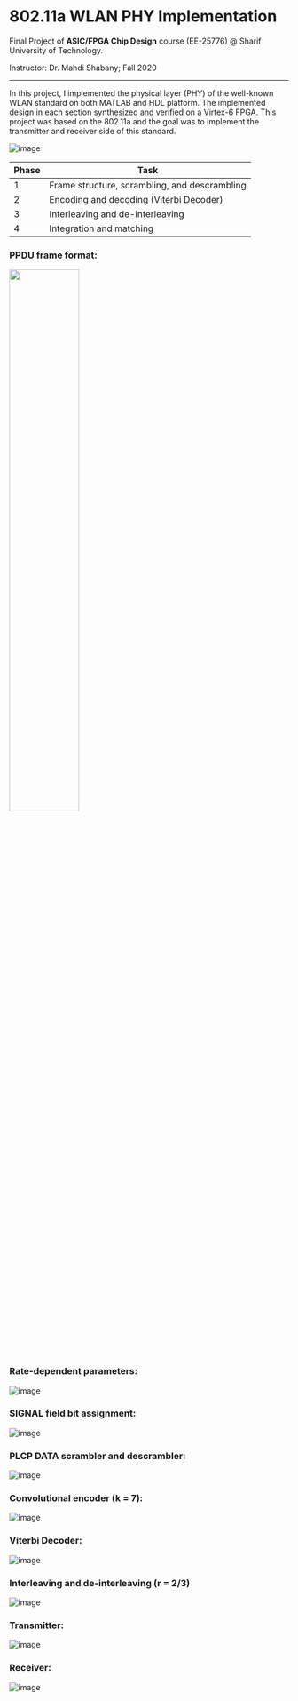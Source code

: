 # 802.11a WLAN PHY Implementation

Final Project of **ASIC/FPGA Chip Design** course (EE-25776) @ Sharif University of Technology.

Instructor: Dr. Mahdi Shabany; Fall 2020

---

In this project, I implemented the physical layer (PHY) of the well-known WLAN standard on both MATLAB and HDL platform. The implemented design in each section synthesized and verified on a Virtex-6 FPGA. This project was based on the 802.11a and the goal was to implement the transmitter and receiver side of this standard.

![image](https://user-images.githubusercontent.com/94138466/154808659-5b998afa-669d-450a-bc04-808cc2bdbb4b.png)

| Phase | Task 
| --------------- | --------------- 
| 1 | Frame structure, scrambling, and descrambling
| 2 | Encoding and decoding (Viterbi Decoder)
| 3 | Interleaving and de-interleaving
| 4 | Integration and matching

### PPDU frame format:
<img src="https://user-images.githubusercontent.com/94138466/154808730-dbb9f8c5-799f-4f18-a947-b7fd49901b3f.png" width=50% height=50%>

### Rate-dependent parameters:
![image](https://user-images.githubusercontent.com/94138466/154808766-c94a9843-a293-4e92-869b-cb7d3103be96.png)

### SIGNAL field bit assignment:
![image](https://user-images.githubusercontent.com/94138466/154808772-e60442fc-f2e0-4704-aa0f-0055e2fe4cfb.png)

### PLCP DATA scrambler and descrambler:
![image](https://user-images.githubusercontent.com/94138466/154808787-454d5eb1-12c7-4341-acc7-3166e596886c.png)

### Convolutional encoder (k = 7):
![image](https://user-images.githubusercontent.com/94138466/154808821-2f140366-07e3-4c3b-9e87-746e116f3d0c.png)

### Viterbi Decoder:
![image](https://user-images.githubusercontent.com/94138466/154808894-9c6338d6-4492-4200-90b5-3a17bd9b4b0a.png)

### Interleaving and de-interleaving (r = 2/3)
![image](https://user-images.githubusercontent.com/94138466/154808947-3561ed04-a02d-49a9-a412-1384a5969634.png)

### Transmitter:
![image](https://user-images.githubusercontent.com/94138466/154809003-f8bd767a-fa54-4a1e-878c-33ebd9ace6ab.png)

### Receiver:
![image](https://user-images.githubusercontent.com/94138466/154809009-a0cd4afd-0451-4ede-8f3b-d4ea7787bd17.png)



